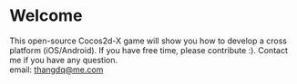 # Welcome
This open-source Cocos2d-X game will show you how to develop a cross platform (iOS/Android). If you have free time, please contribute :). Contact me if you have any question. <br>email: thangdq@me.com <br> 
